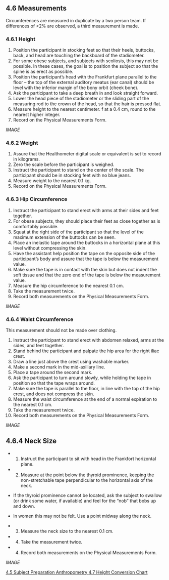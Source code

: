 ## 4.6 Measurements

Circumferences are measured in duplicate by a two person team.  If differences of >2% are observed, a third measurement is made.

### 4.6.1  Height

1. Position the participant in stocking feet so that their heels, buttocks, back, and head are touching the backboard of the stadiometer.
2. For some obese subjects, and subjects with scoliosis, this may not be possible. In these cases, the goal is to position the subject so that the spine is as erect as possible.
3. Position the participant’s head with the Frankfurt plane parallel to the floor – the top of the external auditory meatus (ear canal) should be level with the inferior margin of the bony orbit (cheek bone).
4. Ask the participant to take a deep breath in and look straight forward.
4. Lower the head piece of the stadiometer or the sliding part of the measuring rod to the crown of the head, so that the hair is pressed flat.
6. Measure height to the nearest centimeter.  f at a 0.4 cm, round to the nearest higher integer.
7. Record on the Physical Measurements Form.

_IMAGE_

### 4.6.2 Weight

1. Assure that the Healthometer digital scale or equivalent is set to record in kilograms.
2. Zero the scale before the participant is weighed.
3. Instruct the participant to stand on the center of the scale.  The participant should be in stocking feet with no blue jeans.
4. Measure weight to the nearest 0.1 kg.
4. Record on the Physical Measurements Form.

### 4.6.3 Hip Circumference

1. Instruct the participant to stand erect with arms at their sides and feet together.
2. For obese subjects, they should place their feet as close together as is comfortably possible.
3. Squat at the right side of the participant so that the level of the maximum extension of the buttocks can be seen.
4. Place an inelastic tape around the buttocks in a horizontal plane at this level without compressing the skin.
4. Have the assistant help position the tape on the opposite side of the participant’s body and assure that the tape is below the measurement value.
6. Make sure the tape is in contact with the skin but does not indent the soft tissue and that the zero end of the tape is below the measurement value.
7. Measure the hip circumference to the nearest 0.1 cm.
8. Take the measurement twice.
9. Record both measurements on the Physical Measurements Form.

_IMAGE_

### 4.6.4 Waist Circumference

This measurement should not be made over clothing.

1. Instruct the participant to stand erect with abdomen relaxed, arms at the sides, and feet together.
2. Stand behind the participant and palpate the hip area for the right iliac crest.
3. Draw a line just above the crest using washable marker.
4. Make a second mark in the mid-axillary line.
4. Place a tape around the second mark.
6. Ask the participant to turn around slowly, while holding the tape in position so that the tape wraps around.
7. Make sure the tape is parallel to the floor, in line with the top of the hip crest, and does not compress the skin.
8. Measure the waist circumference at the end of a normal expiration to the nearest 0.1 cm.
9. Take the measurement twice.
10. Record both measurements on the Physical Measurements Form.

_IMAGE_

## 4.6.4 Neck Size

* 1. Instruct the participant to sit with head in the Frankfort horizontal plane.
* 2. Measure at the point below the thyroid prominence, keeping the non-stretchable tape perpendicular to the horizontal axis of the neck.

 * If the thyroid prominence cannot be located, ask the subject to swallow (or drink some water, if available) and feel for the “nob” that bobs up and down.
 * In women this may not be felt.  Use a point midway along the neck.

* 3. Measure the neck size to the nearest 0.1 cm.
* 4. Take the measurement twice.
* 4. Record both measurements on the Physical Measurements Form.

_IMAGE_

<div class="center">
<div class="btn-group">
  <a href=":pages_path:/manuals/anthropometry/4-05-subject-preparation.md" class="btn btn-default">
    <span class="glyphicon glyphicon-chevron-left"></span>
    4.5 Subject Preparation
  </a>

  <a href=":pages_path:/manuals/anthropometry" class="btn btn-default">
    <span class="glyphicon glyphicon-chevron-up"></span>
    Anthropometry
  </a>

  <a href=":pages_path:/manuals/anthropometry/4-07-height-conversion-chart.md" class="btn btn-success">
    4.7 Height Conversion Chart
    <span class="glyphicon glyphicon-chevron-right"></span>
  </a>
</div>
</div>

